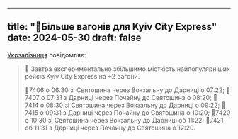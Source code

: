 
---
title: "🚆Більше вагонів для Kyiv City Express"
date: 2024-05-30
draft: false
---

[Укрзалізниця](https://www.uz.gov.ua/) повідомляє:

> 🚉 Завтра експериментально збільшимо місткість найпопулярніших рейсів Kyiv City Express на +2 вагони.
> 
> 🦜7406 o 06:30 зі Святошина через Вокзальну до Дарниці о 07:22;
> 🦜7407 o 07:31 з Дарниці через Почайну до Святошина о 08:20;
> 🦜7414 о 08:30 зі Святошина через Вокзальну до Дарниці о 09:22;
> 🦜7415 о 09:31 з Дарниці через Почайну до Святошина о 10:20;
> 🦜7420 о 10:30 зі Святошина через Вокзальну до Дарниці об 11:22;
> 🦜7421 об 11:31 з Дарниці через Почайну до Святошина о 12:20.

